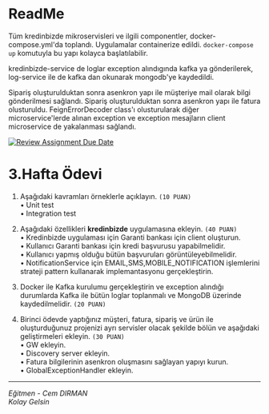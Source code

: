 # ReadMe
Tüm kredinbizde mikroservisleri ve ilgili componentler, docker-compose.yml'da toplandı. Uygulamalar containerize edildi. 
`docker-compose up` komutuyla bu yapı kolayca başlatılabilir.

kredinbizde-service de loglar exception alındıgında kafka ya gönderilerek, log-service ile de kafka dan okunarak mongodb'ye kaydedildi.

Sipariş oluşturulduktan sonra asenkron yapı ile müşteriye mail olarak bilgi gönderilmesi sağlandı.
Sipariş oluşturulduktan sonra asenkron yapı ile fatura olusturuldu.
FeignErrorDecoder class'ı olusturularak diğer microservice'lerde alınan exception ve exception mesajların client microservice de yakalanması sağlandı.

[![Review Assignment Due Date](https://classroom.github.com/assets/deadline-readme-button-24ddc0f5d75046c5622901739e7c5dd533143b0c8e959d652212380cedb1ea36.svg)](https://classroom.github.com/a/b5ww4GXt)
# 3.Hafta Ödevi

1. Aşağıdaki kavramları örneklerle açıklayın. `(10 PUAN)`  
• Unit test  
• Integration test

2. Aşağıdaki özellikleri **kredinbizde** uygulamasına ekleyin. `(40 PUAN)`  
• Kredinbizde uygulaması için Garanti bankası için client oluşturun.  
• Kullanıcı Garanti bankası için kredi başvurusu yapabilmelidir.  
• Kullanıcı yapmış olduğu bütün başvuruları görüntüleyebilmelidir.  
• NotificationService için EMAIL,SMS,MOBILE_NOTIFICATION işlemlerini strateji pattern kullanarak implemantasyonu gerçekleştirin.  

3. Docker ile Kafka kurulumu gerçekleştirin ve exception alındığı durumlarda Kafka ile bütün loglar toplanmalı ve MongoDB üzerinde kaydedilmelidir. `(20 PUAN)`

4. Birinci ödevde yaptığınız müşteri, fatura, sipariş ve ürün ile oluşturduğunuz projenizi ayrı servisler olacak şekilde bölün ve aşağıdaki geliştirmeleri ekleyin. `(30 PUAN)`  
• GW ekleyin.  
• Discovery server ekleyin.  
• Fatura bilgilerinin asenkron oluşmasını sağlayan yapıyı kurun.  
• GlobalExceptionHandler ekleyin.  

---
*Eğitmen - Cem DIRMAN*  
*Kolay Gelsin*
